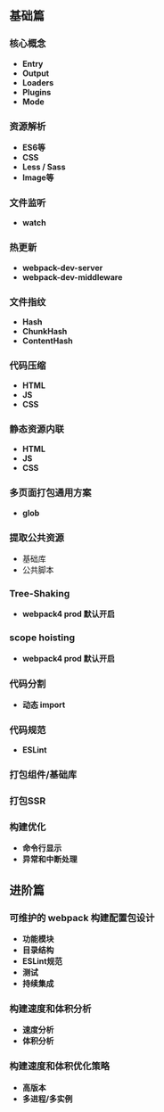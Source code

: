 ## 基础篇

### 核心概念
- **Entry** 
- **Output**
- **Loaders**
- **Plugins**
- **Mode**

### 资源解析
- **ES6等**
- **CSS**
- **Less / Sass**
- **Image等** 

### 文件监听
- **watch** 

### 热更新
- **webpack-dev-server** 
- **webpack-dev-middleware**

### 文件指纹
- **Hash**
- **ChunkHash**
- **ContentHash** 

### 代码压缩
- **HTML**
- **JS**
- **CSS**

### 静态资源内联
- **HTML**
- **JS**
- **CSS**

### 多页面打包通用方案
- **glob**

### 提取公共资源
- 基础库
- 公共脚本

### Tree-Shaking
- **webpack4 prod 默认开启**

### scope hoisting
- **webpack4 prod 默认开启**

### 代码分割
- **动态 import**

### 代码规范
- **ESLint**

### 打包组件/基础库

### 打包SSR

### 构建优化
- **命令行显示**
- **异常和中断处理**


## 进阶篇

### 可维护的 webpack 构建配置包设计
- **功能模块**
- **目录结构**
- **ESLint规范**
- **测试**
- **持续集成**

### 构建速度和体积分析
- **速度分析**
- **体积分析**

### 构建速度和体积优化策略
- **高版本**
- **多进程/多实例**